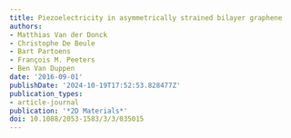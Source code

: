 ```yaml
---
title: Piezoelectricity in asymmetrically strained bilayer graphene
authors:
- Matthias Van der Donck
- Christophe De Beule
- Bart Partoens
- François M. Peeters
- Ben Van Duppen
date: '2016-09-01'
publishDate: '2024-10-19T17:52:53.828477Z'
publication_types:
- article-journal
publication: '*2D Materials*'
doi: 10.1088/2053-1583/3/3/035015
---
```


